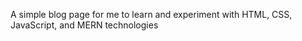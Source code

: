 A simple blog page for me to learn and experiment with HTML, CSS, JavaScript, and MERN technologies
